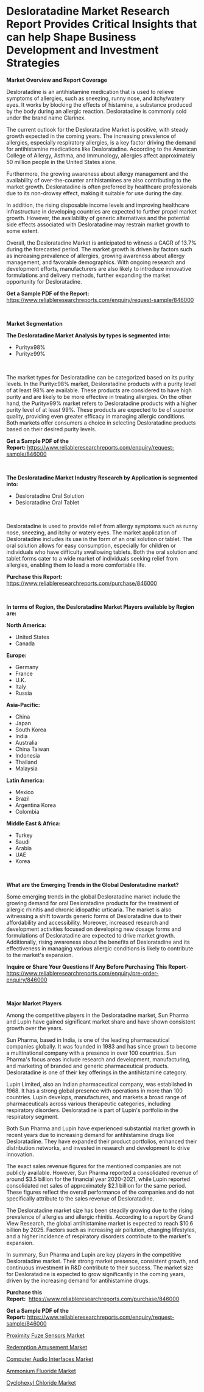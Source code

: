 <p><h1>Desloratadine Market Research Report Provides Critical Insights that can help Shape Business Development and Investment Strategies</h1></p><p><strong>Market Overview and Report Coverage</strong></p>
<p><p>Desloratadine is an antihistamine medication that is used to relieve symptoms of allergies, such as sneezing, runny nose, and itchy/watery eyes. It works by blocking the effects of histamine, a substance produced by the body during an allergic reaction. Desloratadine is commonly sold under the brand name Clarinex.</p><p>The current outlook for the Desloratadine Market is positive, with steady growth expected in the coming years. The increasing prevalence of allergies, especially respiratory allergies, is a key factor driving the demand for antihistamine medications like Desloratadine. According to the American College of Allergy, Asthma, and Immunology, allergies affect approximately 50 million people in the United States alone.</p><p>Furthermore, the growing awareness about allergy management and the availability of over-the-counter antihistamines are also contributing to the market growth. Desloratadine is often preferred by healthcare professionals due to its non-drowsy effect, making it suitable for use during the day.</p><p>In addition, the rising disposable income levels and improving healthcare infrastructure in developing countries are expected to further propel market growth. However, the availability of generic alternatives and the potential side effects associated with Desloratadine may restrain market growth to some extent.</p><p>Overall, the Desloratadine Market is anticipated to witness a CAGR of 13.7% during the forecasted period. The market growth is driven by factors such as increasing prevalence of allergies, growing awareness about allergy management, and favorable demographics. With ongoing research and development efforts, manufacturers are also likely to introduce innovative formulations and delivery methods, further expanding the market opportunity for Desloratadine.</p></p>
<p><strong>Get a Sample PDF of the Report:</strong> <a href="https://www.reliableresearchreports.com/enquiry/request-sample/846000">https://www.reliableresearchreports.com/enquiry/request-sample/846000</a></p>
<p>&nbsp;</p>
<p><strong>Market Segmentation</strong></p>
<p><strong>The Desloratadine Market Analysis by types is segmented into:</strong></p>
<p><ul><li>Purity≥98%</li><li>Purity≥99%</li></ul></p>
<p>&nbsp;</p>
<p><p>The market types for Desloratadine can be categorized based on its purity levels. In the Purity≥98% market, Desloratadine products with a purity level of at least 98% are available. These products are considered to have high purity and are likely to be more effective in treating allergies. On the other hand, the Purity≥99% market refers to Desloratadine products with a higher purity level of at least 99%. These products are expected to be of superior quality, providing even greater efficacy in managing allergic conditions. Both markets offer consumers a choice in selecting Desloratadine products based on their desired purity levels.</p></p>
<p><strong>Get a Sample PDF of the Report:</strong>&nbsp;<a href="https://www.reliableresearchreports.com/enquiry/request-sample/846000">https://www.reliableresearchreports.com/enquiry/request-sample/846000</a></p>
<p>&nbsp;</p>
<p><strong>The Desloratadine Market Industry Research by Application is segmented into:</strong></p>
<p><ul><li>Desloratadine Oral Solution</li><li>Desloratadine Oral Tablet</li></ul></p>
<p>&nbsp;</p>
<p><p>Desloratadine is used to provide relief from allergy symptoms such as runny nose, sneezing, and itchy or watery eyes. The market application of Desloratadine includes its use in the form of an oral solution or tablet. The oral solution allows for easy consumption, especially for children or individuals who have difficulty swallowing tablets. Both the oral solution and tablet forms cater to a wide market of individuals seeking relief from allergies, enabling them to lead a more comfortable life.</p></p>
<p><strong>Purchase this Report:</strong>&nbsp; <a href="https://www.reliableresearchreports.com/purchase/846000">https://www.reliableresearchreports.com/purchase/846000</a></p>
<p>&nbsp;</p>
<p><strong>In terms of Region, the Desloratadine Market Players available by Region are:</strong></p>
<p>
    <p> <strong> North America: </strong>
        <ul>
            <li>United States</li>
            <li>Canada</li>
        </ul>
        </p> 
    <p> <strong> Europe: </strong>
        <ul>
            <li>Germany</li>
            <li>France</li>
            <li>U.K.</li>
            <li>Italy</li>
            <li>Russia</li>
        </ul>
        </p> 
    <p> <strong> Asia-Pacific: </strong>
        <ul>
            <li>China</li>
            <li>Japan</li>
            <li>South Korea</li>
            <li>India</li>
            <li>Australia</li>
            <li>China Taiwan</li>
            <li>Indonesia</li>
            <li>Thailand</li>
            <li>Malaysia</li>
        </ul>
        </p> 
    <p> <strong> Latin America: </strong>
        <ul>
            <li>Mexico</li>
            <li>Brazil</li>
            <li>Argentina Korea</li>
            <li>Colombia</li>
        </ul>
        </p> 
    <p> <strong> Middle East & Africa: </strong>
        <ul>
            <li>Turkey</li>
            <li>Saudi</li>
            <li>Arabia</li>
            <li>UAE</li>
            <li>Korea</li>
        </ul>
    </p>
    </p>
<p>&nbsp;</p>
<p><strong>What are the Emerging Trends in the Global Desloratadine market?</strong></p>
<p><p>Some emerging trends in the global Desloratadine market include the growing demand for oral Desloratadine products for the treatment of allergic rhinitis and chronic idiopathic urticaria. The market is also witnessing a shift towards generic forms of Desloratadine due to their affordability and accessibility. Moreover, increased research and development activities focused on developing new dosage forms and formulations of Desloratadine are expected to drive market growth. Additionally, rising awareness about the benefits of Desloratadine and its effectiveness in managing various allergic conditions is likely to contribute to the market's expansion.</p></p>
<p><strong>Inquire or Share Your Questions If Any Before Purchasing This Report</strong>- <a href="https://www.reliableresearchreports.com/enquiry/pre-order-enquiry/846000">https://www.reliableresearchreports.com/enquiry/pre-order-enquiry/846000</a></p>
<p>&nbsp;</p>
<p><strong>Major Market Players</strong></p>
<p><p>Among the competitive players in the Desloratadine market, Sun Pharma and Lupin have gained significant market share and have shown consistent growth over the years.</p><p>Sun Pharma, based in India, is one of the leading pharmaceutical companies globally. It was founded in 1983 and has since grown to become a multinational company with a presence in over 100 countries. Sun Pharma's focus areas include research and development, manufacturing, and marketing of branded and generic pharmaceutical products. Desloratadine is one of their key offerings in the antihistamine category.</p><p>Lupin Limited, also an Indian pharmaceutical company, was established in 1968. It has a strong global presence with operations in more than 100 countries. Lupin develops, manufactures, and markets a broad range of pharmaceuticals across various therapeutic categories, including respiratory disorders. Desloratadine is part of Lupin's portfolio in the respiratory segment.</p><p>Both Sun Pharma and Lupin have experienced substantial market growth in recent years due to increasing demand for antihistamine drugs like Desloratadine. They have expanded their product portfolios, enhanced their distribution networks, and invested in research and development to drive innovation.</p><p>The exact sales revenue figures for the mentioned companies are not publicly available. However, Sun Pharma reported a consolidated revenue of around $3.5 billion for the financial year 2020-2021, while Lupin reported consolidated net sales of approximately $2.1 billion for the same period. These figures reflect the overall performance of the companies and do not specifically attribute to the sales revenue of Desloratadine.</p><p>The Desloratadine market size has been steadily growing due to the rising prevalence of allergies and allergic rhinitis. According to a report by Grand View Research, the global antihistamine market is expected to reach $10.6 billion by 2025. Factors such as increasing air pollution, changing lifestyles, and a higher incidence of respiratory disorders contribute to the market's expansion.</p><p>In summary, Sun Pharma and Lupin are key players in the competitive Desloratadine market. Their strong market presence, consistent growth, and continuous investment in R&D contribute to their success. The market size for Desloratadine is expected to grow significantly in the coming years, driven by the increasing demand for antihistamine drugs.</p></p>
<p><strong>Purchase this Report:</strong>&nbsp;&nbsp;<a href="https://www.reliableresearchreports.com/purchase/846000">https://www.reliableresearchreports.com/purchase/846000</a></p>
<p></p>
<p><strong>Get a Sample PDF of the Report:</strong>&nbsp;<a href="https://www.reliableresearchreports.com/enquiry/request-sample/846000">https://www.reliableresearchreports.com/enquiry/request-sample/846000</a></p>
<p><p><a href="https://medium.com/@rajuchacharp23/proximity-fuze-sensors-market-analysis-its-cagr-market-segmentation-and-global-industry-overview-2f89395d6063">Proximity Fuze Sensors Market</a></p><p><a href="https://medium.com/@mahimohanrp23/redemption-amusement-market-size-market-outlook-and-market-forecast-2023-to-2030-63b4d1fa6b7e">Redemption Amusement Market</a></p><p><a href="https://medium.com/@prakrishnarp23/computer-audio-interfaces-market-competitive-analysis-market-trends-and-forecast-to-2030-bb0341dda1bf">Computer Audio Interfaces Market</a></p><p><a href="https://github.com/kholmovskayalyudmila/Market-Research-Report-List-1/blob/main/ammonium-fluoride-market.md">Ammonium Fluoride Market</a></p><p><a href="https://github.com/sofyaavrova/Market-Research-Report-List-1/blob/main/cyclohexyl-chloride-market.md">Cyclohexyl Chloride Market</a></p></p>